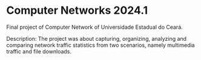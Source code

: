# Computer Networks 2024.1

Final project of Computer Network of Universidade Estadual do Ceará.

Description: The project was about capturing, organizing, analyzing and comparing network traffic statistics from two scenarios, namely multimedia traffic and file downloads.
